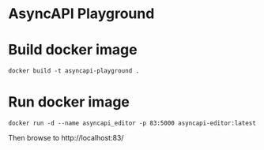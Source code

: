 # AsyncAPI Playground

# Build docker image

```
docker build -t asyncapi-playground .
```

# Run docker image

```
docker run -d --name asyncapi_editor -p 83:5000 asyncapi-editor:latest
```

Then browse to http://localhost:83/

